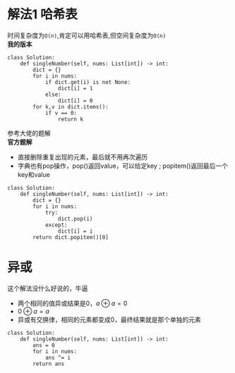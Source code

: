# 解法1 哈希表
时间复杂度为`O(n)`,肯定可以用哈希表,但空间复杂度为`O(n)`  
**我的版本**
```
class Solution:
    def singleNumber(self, nums: List[int]) -> int:
        dict = {}
        for i in nums:
            if dict.get(i) is not None:
                dict[i] = 1
            else:
                dict[i] = 0
        for k,v in dict.items():
            if v == 0:
                return k
```
参考大佬的题解  
**官方题解**
* 直接删除重复出现的元素，最后就不用再次遍历
* 字典也有pop操作，pop()返回value，可以给定key ; popitem()返回最后一个key和value
```
class Solution:
    def singleNumber(self, nums: List[int]) -> int:
        dict = {}
        for i in nums:
            try:
                dict.pop(i)
            except:
                dict[i] = i
        return dict.popitem()[0]
```


# 异或
这个解法没什么好说的，牛逼
* 两个相同的值异或结果是0，$a\oplus a = 0$
* $0 \oplus a = a$
* 异或有交换律，相同的元素都变成0，最终结果就是那个单独的元素
```
class Solution:
    def singleNumber(self, nums: List[int]) -> int:
        ans = 0
        for i in nums:
            ans ^= i
        return ans
```
